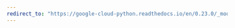 ```yaml
---
redirect_to: "https://google-cloud-python.readthedocs.io/en/0.23.0/_modules/google/cloud/bigquery/job.html"
---
```

